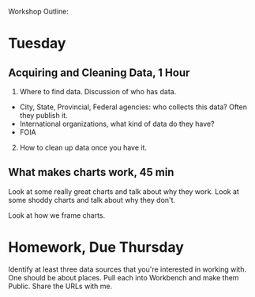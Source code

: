 Workshop Outline:

# Tuesday

## Acquiring and Cleaning Data, 1 Hour

1. Where to find data. Discussion of who has data.
  * City, State, Provincial, Federal agencies: who collects this data? Often they publish it.
  * International organizations, what kind of data do they have?
  * FOIA

2. How to clean up data once you have it.

## What makes charts work, 45 min

Look at some really great charts and talk about why they work. Look at some shoddy charts and talk about why they don't.

Look at how we frame charts.


# Homework, Due Thursday
Identify at least three data sources that you're interested in working with. One should be about places. Pull each into Workbench and make them Public. Share the URLs with me. 
